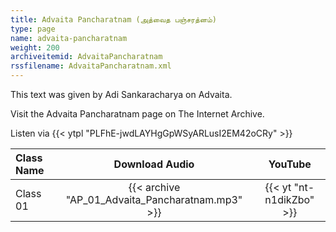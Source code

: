 ```yaml
---
title: Advaita Pancharatnam (அத்வைத பஞ்சரத்னம்)
type: page
name: advaita-pancharatnam
weight: 200
archiveitemid: AdvaitaPancharatnam
rssfilename: AdvaitaPancharatnam.xml
---
```


This text was given by Adi Sankaracharya on Advaita.

Visit the Advaita Pancharatnam page on The Internet Archive.

Listen via {{< ytpl "PLFhE-jwdLAYHgGpWSyARLusI2EM42oCRy" >}}

Class Name | Download Audio | YouTube
:---|:---:|:---:
Class 01 | {{< archive "AP_01_Advaita_Pancharatnam.mp3" >}} | {{< yt "nt-n1dikZbo" >}}
